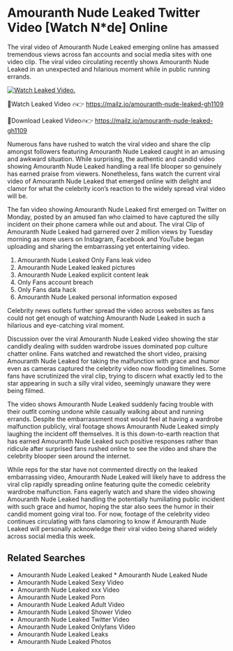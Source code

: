 ﻿# Amouranth Nude Leaked Twitter Video [Watch N*de] Online

The viral video of ﻿Amouranth Nude Leaked emerging online has amassed tremendous views across fan accounts and social media sites with one video clip. The viral video circulating recently shows ﻿Amouranth Nude Leaked in an unexpected and hilarious moment while in public running errands. 

[![Watch Leaked Video.](https://miro.medium.com/v2/resize:fit:828/format:webp/1*cilzJN44JGOrTw9NJCrNHA.gif "Watch Leaked Video")](https://mailz.io/amouranth-nude-leaked-gh1109)

🔴Watch Leaked Video 🔥👉  https://mailz.io/amouranth-nude-leaked-gh1109 

🔴Download Leaked Video🔥👉  https://mailz.io/amouranth-nude-leaked-gh1109 

Numerous fans have rushed to watch the viral video and share the clip amongst followers featuring ﻿Amouranth Nude Leaked caught in an amusing and awkward situation. While surprising, the authentic and candid video showing ﻿Amouranth Nude Leaked handling a real life blooper so genuinely has earned praise from viewers. Nonetheless, fans watch the current viral video of ﻿Amouranth Nude Leaked that emerged online with delight and clamor for what the celebrity icon’s reaction to the widely spread viral video will be.

The fan video showing ﻿Amouranth Nude Leaked first emerged on Twitter on Monday, posted by an amused fan who claimed to have captured the silly incident on their phone camera while out and about. The viral Clip of ﻿Amouranth Nude Leaked had garnered over 2 million views by Tuesday morning as more users on Instagram, Facebook and YouTube began uploading and sharing the embarrassing yet entertaining video. 

1. ﻿Amouranth Nude Leaked Only Fans leak video
2. ﻿Amouranth Nude Leaked leaked pictures
3. ﻿Amouranth Nude Leaked explicit content leak
4. Only Fans account breach
5. Only Fans data hack
6. ﻿Amouranth Nude Leaked personal information exposed


Celebrity news outlets further spread the video across websites as fans could not get enough of watching ﻿Amouranth Nude Leaked in such a hilarious and eye-catching viral moment. 

Discussion over the viral ﻿Amouranth Nude Leaked video showing the star candidly dealing with sudden wardrobe issues dominated pop culture chatter online. Fans watched and rewatched the short video, praising ﻿Amouranth Nude Leaked for taking the malfunction with grace and humor even as cameras captured the celebrity video now flooding timelines. Some fans have scrutinized the viral clip, trying to discern what exactly led to the star appearing in such a silly viral video, seemingly unaware they were being filmed.

The video shows ﻿Amouranth Nude Leaked suddenly facing trouble with their outfit coming undone while casually walking about and running errands. Despite the embarrassment most would feel at having a wardrobe malfunction publicly, viral footage shows ﻿Amouranth Nude Leaked simply laughing the incident off themselves. It is this down-to-earth reaction that has earned ﻿Amouranth Nude Leaked such positive responses rather than ridicule after surprised fans rushed online to see the video and share the celebrity blooper seen around the internet.  

While reps for the star have not commented directly on the leaked embarrassing video, ﻿Amouranth Nude Leaked will likely have to address the viral clip rapidly spreading online featuring quite the comedic celebrity wardrobe malfunction. Fans eagerly watch and share the video showing ﻿Amouranth Nude Leaked handling the potentially humiliating public incident with such grace and humor, hoping the star also sees the humor in their candid moment going viral too. For now, footage of the celebrity video continues circulating with fans clamoring to know if ﻿Amouranth Nude Leaked will personally acknowledge their viral video being shared widely across social media this week.

## Related Searches
* ﻿Amouranth Nude Leaked Leaked
﻿* Amouranth Nude Leaked Nude
* ﻿Amouranth Nude Leaked Sexy Video
* ﻿Amouranth Nude Leaked xxx Video
* ﻿Amouranth Nude Leaked Porn
* ﻿Amouranth Nude Leaked Adult Video
* ﻿Amouranth Nude Leaked Shower Video
* ﻿Amouranth Nude Leaked Twitter Video
* ﻿Amouranth Nude Leaked Onlyfans Video
* ﻿Amouranth Nude Leaked Leaks
* ﻿Amouranth Nude Leaked Photos